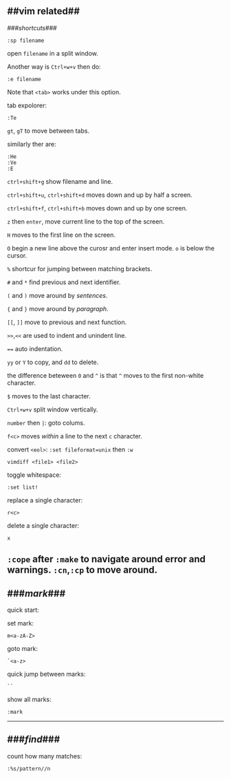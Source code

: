 ##vim related##
---
###_shortcuts_###

    :sp filename

open `filename` in a split window.

Another way is `Ctrl+w+v`  then do:

    :e filename

Note that `<tab>` works under this option.

tab expolorer:

    :Te

`gt`, `gT` to move between tabs.

similarly ther are:

    :He
    :Ve
    :E

`ctrl+shift+g` show filename and line.

`ctrl+shift+u`, `ctrl+shift+d` moves down and up by half a screen.

`ctrl+shift+f`, `ctrl+shift+b` moves down and up by one screen.

`z` then `enter`, move current line to the top of the screen.

`H` moves to the first line on the screen. 

`O` begin a new line above the curosr and enter insert mode. `o` is below the cursor.

`%` shortcur for jumping between matching brackets.

`#` and `*` find previous and next identifier.

`(` and `)` move around by _sentences_.

`{` and `}` move around by _paragraph_.


`[[`, `]]` move to previous and next function.

`>>`,`<<` are used to indent and unindent line.

`==` auto indentation.

`yy` or `Y` to copy, and `dd` to delete. 

the difference beteween `0` and `^` is that `^` moves to the first non-white character. 

`$` moves to the last character.

`Ctrl+w+v` split window vertically.

`number` then `|`: goto colums.

`f<c>` moves _within_ a line to the next `c` character.

convert `<eol>`: `:set fileformat=unix` then `:w`


    vimdiff <file1> <file2>


toggle whitespace:

    :set list!


replace a single character:

    r<c>

delete a single character:

    x

`:cope` after `:make` to navigate around error and warnings.
`:cn`,`:cp` to move around.
---
###_mark_###
---

quick start:

set mark:

    m<a-zA-Z>

goto mark:

    `<a-z>

quick jump between marks:

    ``

show all marks:

    :mark

---
###_find_###
---

count how many matches:

    :%s/pattern//n
